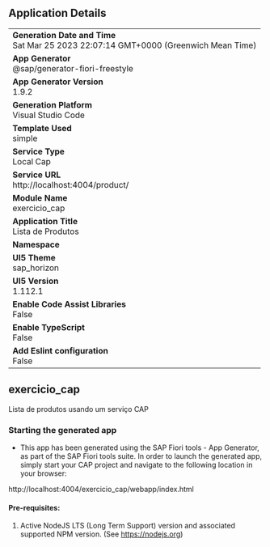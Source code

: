 ## Application Details
|               |
| ------------- |
|**Generation Date and Time**<br>Sat Mar 25 2023 22:07:14 GMT+0000 (Greenwich Mean Time)|
|**App Generator**<br>@sap/generator-fiori-freestyle|
|**App Generator Version**<br>1.9.2|
|**Generation Platform**<br>Visual Studio Code|
|**Template Used**<br>simple|
|**Service Type**<br>Local Cap|
|**Service URL**<br>http://localhost:4004/product/
|**Module Name**<br>exercicio_cap|
|**Application Title**<br>Lista de Produtos|
|**Namespace**<br>|
|**UI5 Theme**<br>sap_horizon|
|**UI5 Version**<br>1.112.1|
|**Enable Code Assist Libraries**<br>False|
|**Enable TypeScript**<br>False|
|**Add Eslint configuration**<br>False|

## exercicio_cap

Lista de produtos usando um serviço CAP

### Starting the generated app

-   This app has been generated using the SAP Fiori tools - App Generator, as part of the SAP Fiori tools suite.  In order to launch the generated app, simply start your CAP project and navigate to the following location in your browser:

http://localhost:4004/exercicio_cap/webapp/index.html

#### Pre-requisites:

1. Active NodeJS LTS (Long Term Support) version and associated supported NPM version.  (See https://nodejs.org)


